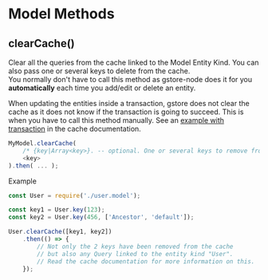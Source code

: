 # Model Methods

## clearCache\(\)

Clear all the queries from the cache linked to the Model Entity Kind. You can also pass one or several keys to delete from the cache.  
You normally don't have to call this method as gstore-node does it for you **automatically** each time you add/edit or delete an entity.

When updating the entities inside a transaction, gstore does not clear the cache as it does not know if the transaction is going to succeed. This is when you have to call this method manually. See an [example with transaction](/cache.md#Transactions) in the cache documentation.

```js
MyModel.clearCache(
    /* {key|Array<key>}. -- optional. One or several keys to remove from the cache */
    <key>
).then( ... );
```

Example

```js
const User = require('./user.model');

const key1 = User.key(123);
const key2 = User.key(456, ['Ancestor', 'default']);

User.clearCache([key1, key2])
    .then(() => {
        // Not only the 2 keys have been removed from the cache
        // but also any Query linked to the entity kind "User".
        // Read the cache documentation for more information on this.
    });
```




